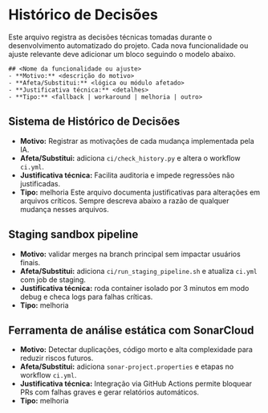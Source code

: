# Histórico de Decisões


Este arquivo registra as decisões técnicas tomadas durante o desenvolvimento automatizado do projeto.
Cada nova funcionalidade ou ajuste relevante deve adicionar um bloco seguindo o modelo abaixo.

```
## <Nome da funcionalidade ou ajuste>
- **Motivo:** <descrição do motivo>
- **Afeta/Substitui:** <lógica ou módulo afetado>
- **Justificativa técnica:** <detalhes>
- **Tipo:** <fallback | workaround | melhoria | outro>
```

## Sistema de Histórico de Decisões
- **Motivo:** Registrar as motivações de cada mudança implementada pela IA.
- **Afeta/Substitui:** adiciona `ci/check_history.py` e altera o workflow `ci.yml`.
- **Justificativa técnica:** Facilita auditoria e impede regressões não justificadas.
- **Tipo:** melhoria
Este arquivo documenta justificativas para alterações em arquivos críticos. Sempre descreva abaixo a razão de qualquer mudança nesses arquivos.

## Staging sandbox pipeline
- **Motivo:** validar merges na branch principal sem impactar usuários finais.
- **Afeta/Substitui:** adiciona `ci/run_staging_pipeline.sh` e atualiza `ci.yml` com job de staging.
- **Justificativa técnica:** roda container isolado por 3 minutos em modo debug e checa logs para falhas críticas.
- **Tipo:** melhoria

## Ferramenta de análise estática com SonarCloud
- **Motivo:** Detectar duplicações, código morto e alta complexidade para reduzir riscos futuros.
- **Afeta/Substitui:** adiciona `sonar-project.properties` e etapas no workflow `ci.yml`.
- **Justificativa técnica:** Integração via GitHub Actions permite bloquear PRs com falhas graves e gerar relatórios automáticos.
- **Tipo:** melhoria

